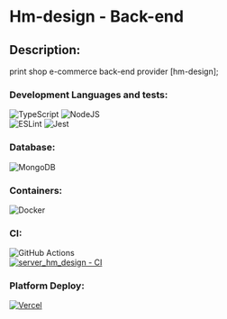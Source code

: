 # Hm-design - Back-end

## Description:

print shop e-commerce back-end provider [hm-design];
### Development Languages and tests:
![TypeScript](https://img.shields.io/badge/typescript-%23007ACC.svg?style=for-the-badge&logo=typescript&logoColor=white)
![NodeJS](https://img.shields.io/badge/node.js-6DA55F?style=for-the-badge&logo=node.js&logoColor=white)
<br>
![ESLint](https://img.shields.io/badge/ESLint-4B3263?style=for-the-badge&logo=eslint&logoColor=white)
![Jest](https://img.shields.io/badge/-jest-%23C21325?style=for-the-badge&logo=jest&logoColor=white)
### Database:
![MongoDB](https://img.shields.io/badge/MongoDB-%234ea94b.svg?style=for-the-badge&logo=mongodb&logoColor=white)
### Containers:
![Docker](https://img.shields.io/badge/docker-%230db7ed.svg?style=for-the-badge&logo=docker&logoColor=white)
### CI:
![GitHub Actions](https://img.shields.io/badge/github%20actions-%232671E5.svg?style=for-the-badge&logo=githubactions&logoColor=white)
<br>
[![server_hm_design - CI](https://github.com/hernandemonteiro/server_hm_design/actions/workflows/ci.preview.yml/badge.svg)](https://github.com/hernandemonteiro/server_hm_design/actions/workflows/ci.preview.yml)
### Platform Deploy:
[![Vercel](https://img.shields.io/badge/vercel-%23000000.svg?style=for-the-badge&logo=vercel&logoColor=white)](https://server-two-liart.vercel.app/)

